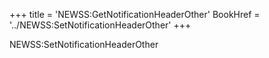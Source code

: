 +++
title = 'NEWSS:GetNotificationHeaderOther'
BookHref = '../NEWSS:SetNotificationHeaderOther'
+++

NEWSS:SetNotificationHeaderOther
